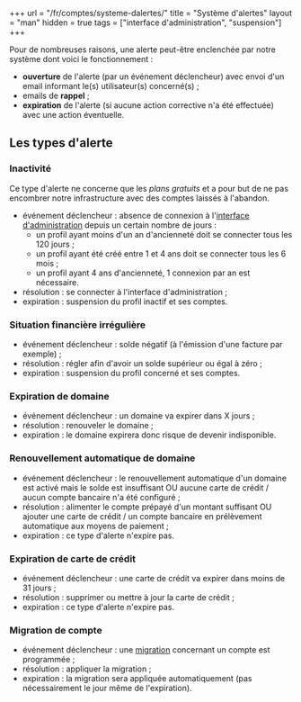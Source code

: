 +++
url = "/fr/comptes/systeme-dalertes/"
title = "Système d'alertes"
layout = "man"
hidden = true
tags = ["interface d'administration", "suspension"]
+++

Pour de nombreuses raisons, une alerte peut-être enclenchée par notre système dont voici le fonctionnement :

- **ouverture** de l'alerte (par un événement déclencheur) avec envoi d'un email informant le(s) utilisateur(s) concerné(s) ;
- emails de **rappel** ;
- **expiration** de l'alerte (si aucune action corrective n'a été effectuée) avec une action éventuelle.

## Les types d'alerte
### Inactivité
Ce type d'alerte ne concerne que les _plans gratuits_ et a pour but de ne pas encombrer notre infrastructure avec des comptes laissés à l'abandon.

- événement déclencheur : absence de connexion à l'[interface d'administration](https://admin.alwaysdata.com) depuis un certain nombre de jours :
	- un profil ayant moins d'un an d'ancienneté doit se connecter tous les 120 jours ;
	- un profil ayant été créé entre 1 et 4 ans doit se connecter tous les 6 mois ;
	- un profil ayant 4 ans d'ancienneté, 1 connexion par an est nécessaire.
- résolution : se connecter à l'interface d'administration ;
- expiration : suspension du profil inactif et ses comptes.

### Situation financière irrégulière

- événement déclencheur : solde négatif (à l'émission d'une facture par exemple) ;
- résolution : régler afin d'avoir un solde supérieur ou égal à zéro ;
- expiration : suspension du profil concerné et ses comptes.

### Expiration de domaine

- événement déclencheur : un domaine va expirer dans X jours ;
- résolution : renouveler le domaine ;
- expiration : le domaine expirera donc risque de devenir indisponible.

### Renouvellement automatique de domaine

- événement déclencheur : le renouvellement automatique d'un domaine est activé mais le solde est insuffisant OU aucune carte de crédit / aucun compte bancaire n'a été configuré ;
- résolution : alimenter le compte prépayé d'un montant suffisant OU ajouter une carte de crédit / un compte bancaire en prélèvement automatique aux moyens de paiement ;
- expiration : ce type d'alerte n'expire pas.

### Expiration de carte de crédit

- événement déclencheur : une carte de crédit va expirer dans moins de 31 jours ;
- résolution : supprimer ou mettre à jour la carte de crédit ;
- expiration : ce type d'alerte n'expire pas.

### Migration de compte

- événement déclencheur : une [migration](advanced/migrations) concernant un compte est programmée ;
- résolution : appliquer la migration ;
- expiration : la migration sera appliquée automatiquement (pas nécessairement le jour même de l'expiration).

